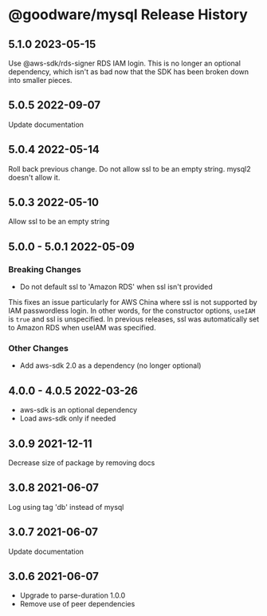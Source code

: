 # @goodware/mysql Release History

## 5.1.0 2023-05-15

Use @aws-sdk/rds-signer RDS IAM login. This is no longer an optional dependency, which isn't as bad now that the SDK has been broken down into smaller pieces.

## 5.0.5 2022-09-07

Update documentation

## 5.0.4 2022-05-14

Roll back previous change. Do not allow ssl to be an empty string. mysql2 doesn't allow it.

## 5.0.3 2022-05-10

Allow ssl to be an empty string

## 5.0.0 - 5.0.1 2022-05-09

### Breaking Changes

- Do not default ssl to 'Amazon RDS' when ssl isn't provided

This fixes an issue particularly for AWS China where ssl is not supported by IAM passwordless login. In other words, for the constructor options, `useIAM` is `true` and ssl is unspecified. In previous releases, ssl was automatically set to Amazon RDS when useIAM was specified.

### Other Changes

- Add aws-sdk 2.0 as a dependency (no longer optional)

## 4.0.0 - 4.0.5 2022-03-26

- aws-sdk is an optional dependency
- Load aws-sdk only if needed

## 3.0.9 2021-12-11

Decrease size of package by removing docs

## 3.0.8 2021-06-07

Log using tag 'db' instead of mysql

## 3.0.7 2021-06-07

Update documentation

## 3.0.6 2021-06-07

- Upgrade to parse-duration 1.0.0
- Remove use of peer dependencies

